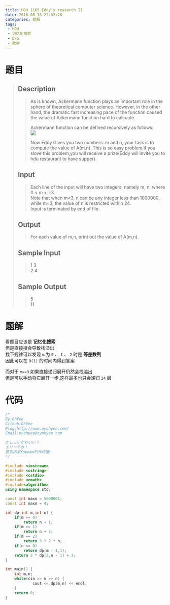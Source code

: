 ```yaml
---
title: HDU 1165.Eddy's research II
date: 2016-08-16 22:32:28
categories: 题解
tags: 
 - HDU
 - 记忆化搜索
 - DFS
 - 数学
---
```

# 题目
> 
> ## Description  
>> As is known, Ackermann function plays an important role in the sphere of theoretical computer science. However, in the other hand, the dramatic fast increasing pace of the function caused the value of Ackermann function hard to calcuate.   
>>   
>> Ackermann function can be defined recursively as follows:   
>> ![](http://7xjob4.com1.z0.glb.clouddn.com/9c2f962ffc49f0b7257be9cd13bc6b79)   
>>   
>> Now Eddy Gives you two numbers: m and n, your task is to compute the value of A(m,n) .This is so easy problem,If you slove this problem,you will receive a prize(Eddy will invite you to hdu restaurant to have supper).   
>> <!--more-->  
> 
> ## Input  
>> Each line of the input will have two integers, namely m, n, where 0 < m < =3.   
>> Note that when m<3, n can be any integer less than 1000000, while m=3, the value of n is restricted within 24.   
>> Input is terminated by end of file.   
> 
> ## Output  
>> For each value of m,n, print out the value of A(m,n).   
> 
> ## Sample Input  
>> 1 3  
>> 2 4  
> 
> ## Sample Output  
>> 5  
>> 11  


# 题解
看题目应该是 **记忆化搜索**  
但是直接搜会导致栈溢出  
找下规律可以发现 `m` 为 `0` 、 `1` 、 `2`  时是 **等差数列**  
因此可以在 `O(1)` 的时间内得到答案  

而对于 `m==3` 如果直接递归展开仍然会栈溢出  
但是可以手动将它展开一步,这样最多也只会递归 `24` 层  


# 代码
```cpp Eddy's research II https://github.com/OhYee/ACM.github.io/blob/master/HDU/1165.%45%64%64%79%27%73%20%72%65%73%65%61%72%63%68%20%49%49.cpp 代码备份
/*
By:OhYee
Github:OhYee
Blog:http://www.oyohyee.com/
Email:oyohyee@oyohyee.com

かしこいかわいい？
エリーチカ！
要写出来Хорошо的代码哦~
*/

#include <iostream>
#include <cstring>
#include <cstdio>
#include <cmath>
#include<algorithm>
using namespace std;

const int maxn = 5000001;
const int maxm = 4;

int dp(int m,int n) {
	if(m == 0)
		return n + 1;
	if(m == 1)
		return n + 2;
	if(m == 2)
		return 3 + 2 * n;
	if(n == 0)
		return dp(m - 1,1);
	return 2 * dp(3,n - 1) + 3;
}

int main() {
	int m,n;
	while(cin >> m >> n) {
			cout << dp(m,n) << endl;
	}
	return 0;
}
```